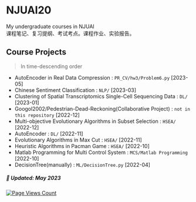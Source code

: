 # NJUAI20
My undergraduate courses in NJUAI  
课程笔记、复习提纲、考试考点。课程作业、实验报告。  

## Course Projects  
>In time-descending order
* AutoEncoder in Real Data Compression : `PR_CV/hw3/Problem6.py`  [2023-05]
* Chinese Sentiment Classification : `NLP/`  [2023-03]
* Clustering of Spatial Transcriptomics Single-Cell Sequencing Data : `DL/`  [2023-01]
* Googol2002/Pedestrian-Dead-Reckoning(Collaborative Project) : `not in this repository`  [2022-12]
* Multi-objective Evolutionary Algorithms in Subset Selection : `HSEA/`  [2022-12]
* AutoEncoder : `DL/`  [2022-11]
* Evolutionary Algorithms in Max Cut : `HSEA/`  [2022-11]
* Heuristic Algorithms in Pacman Game : `HSEA/`  [2022-10]
* Matlab Programming for Multi Control System : `MCS/Matlab Programming`  [2022-10]
* DecisionTree(manually) : `ML/DecisionTree.py`  [2022-04]

  
 
##### 📅 Updated: May 2023
[![Page Views Count](https://badges.toozhao.com/badges/01GYHDTSQX9KXBYG96T2V35KPH/green.svg)](https://badges.toozhao.com/stats/01GYHDTSQX9KXBYG96T2V35KPH "Get your own page views count badge on badges.toozhao.com")
